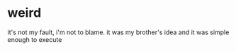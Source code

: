 # weird
it's not my fault, i'm not to blame. it was my brother's idea and it was simple enough to execute

